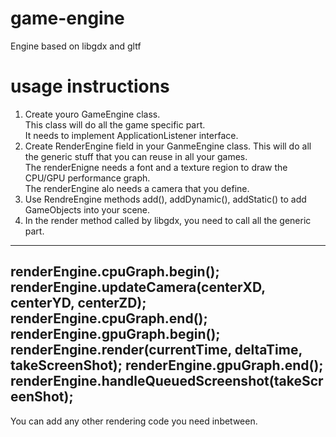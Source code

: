 # game-engine
Engine based on libgdx and gltf 
# usage instructions
1. Create youro GameEngine class.<br>
   This class will do all the game specific part.<br>
   It needs to implement ApplicationListener interface.<br>
2. Create RenderEngine<GameEngine> field in your GanmeEngine class.
   This will do all the generic stuff that you can reuse in all your games.<br>
   The renderEnigne needs a font and a texture region to draw the CPU/GPU performance graph.<br>
   The renderEngine alo needs a camera that you define.<br>
3. Use RendreEngine methods add(), addDynamic(), addStatic() to add GameObjects into your scene.
3. In the render method called by libgdx, you need to call all the generic part.

---
renderEngine.cpuGraph.begin();
renderEngine.updateCamera(centerXD, centerYD, centerZD);
renderEngine.cpuGraph.end();
renderEngine.gpuGraph.begin();
renderEngine.render(currentTime, deltaTime, takeScreenShot);
renderEngine.gpuGraph.end();
renderEngine.handleQueuedScreenshot(takeScreenShot);
---

You can add any other rendering code you need inbetween.
